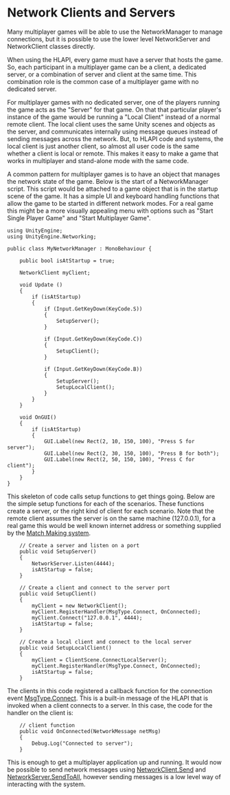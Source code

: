 Network Clients and Servers
=============================

Many multiplayer games will be able to use the NetworkManager to manage connections, but it is possible to use the lower level NetworkServer and NetworkClient classes directly.

When using the HLAPI, every game must have a server that hosts the game. So, each participant in a multiplayer game can be a client, a dedicated server, or a combination of server and client at the same time. This combination role is the common case of a multiplayer game with no dedicated server.

For multiplayer games with no dedicated server, one of the players running the game acts as the "Server" for that game. On that that particular player's instance of the game would be running a "Local Client" instead of a normal remote client. The local client uses the same Unity scenes and objects as the server, and communicates internally using message queues instead of sending messages across the network. But, to HLAPI code and systems, the local client is just another client, so almost all user code is the same whether a client is local or remote. This makes it easy to make a game that works in multiplayer and stand-alone mode with the same code.

A common pattern for multiplayer games is to have an object that manages the network state of the game. Below is the start of a NetworkManager script. This script would be attached to a game object that is in the startup scene of the game. It has a simple UI and keyboard handling functions that allow the game to be started in different network modes. For a real game this might be a more visually appealing menu with options such as "Start Single Player Game" and "Start Multiplayer Game".

````
using UnityEngine;
using UnityEngine.Networking;

public class MyNetworkManager : MonoBehaviour {
	
	public bool isAtStartup = true;
	
	NetworkClient myClient;

	void Update () 
	{
		if (isAtStartup)
		{
			if (Input.GetKeyDown(KeyCode.S))
			{
				SetupServer();
			}
			
			if (Input.GetKeyDown(KeyCode.C))
			{
				SetupClient();
			}
			
			if (Input.GetKeyDown(KeyCode.B))
			{
				SetupServer();
				SetupLocalClient();
			}
		}
	}
	
	void OnGUI()
	{
		if (isAtStartup)
		{
			GUI.Label(new Rect(2, 10, 150, 100), "Press S for server");		
			GUI.Label(new Rect(2, 30, 150, 100), "Press B for both");		
			GUI.Label(new Rect(2, 50, 150, 100), "Press C for client");
		}
	}	
}
````

This skeleton of code calls setup functions to get things going. Below are the simple setup functions for each of the scenarios. These functions create a server, or the right kind of client for each scenario. Note that the remote client assumes the server is on the same machine (127.0.0.1), for a real game this would be well known internet address or something supplied by the [Match Making system](UnityMultiplayerSettingUp).

````
	// Create a server and listen on a port
	public void SetupServer()
	{
		NetworkServer.Listen(4444);
		isAtStartup = false;
	}
	
	// Create a client and connect to the server port
	public void SetupClient()
	{
		myClient = new NetworkClient();
		myClient.RegisterHandler(MsgType.Connect, OnConnected);		
		myClient.Connect("127.0.0.1", 4444);
		isAtStartup = false;
	}
	
	// Create a local client and connect to the local server
	public void SetupLocalClient()
	{
		myClient = ClientScene.ConnectLocalServer();
		myClient.RegisterHandler(MsgType.Connect, OnConnected);		
		isAtStartup = false;
	}
````

The clients in this code registered a callback function for the connection event [MsgType.Connect](ScriptRef:Networking.MsgType.Connect.html). This is a built-in message of the HLAPI that is invoked when a client connects to a server. In this case, the code for the handler on the client is:

````
	// client function
	public void OnConnected(NetworkMessage netMsg)
	{
		Debug.Log("Connected to server");
	}
````

This is enough to get a multiplayer application up and running. It would now be possible to send network messages using [NetworkClient.Send](ScriptRef:Networking.NetworkClient.Send.html) and [NetworkServer.SendToAll](ScriptRef:Networking.NetworkServer.SendToAll.html), however sending messages is a low level way of interacting with the system.


